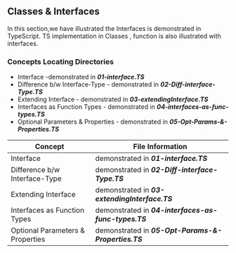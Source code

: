 ## Classes & Interfaces

In this section,we have illustrated the Interfaces is demonstrated in TypeScript.
TS implementation in Classes , function is also illustrated with interfaces.

### Concepts Locating Directories
* Interface -demonstrated in ***01-interface.TS***
* Difference b/w Interface-Type - demonstrated in ***02-Diff-interface-Type.TS***
* Extending Interface - demonstrated in ***03-extendingInterface.TS***
* Interfaces as Function Types - demonstrated in ***04-interfaces-as-func-types.TS***
* Optional Parameters & Properties - demonstrated in ***05-Opt-Params-&-Properties.TS***

Concept                           |  File Information
----------------------------------| -----------------------------------------------------
Interface                         | demonstrated in ***01-interface.TS***
Difference b/w Interface-Type     | demonstrated in ***02-Diff-interface-Type.TS***
Extending Interface               | demonstrated in ***03-extendingInterface.TS***
Interfaces as Function Types      | demonstrated in ***04-interfaces-as-func-types.TS***
Optional Parameters & Properties  | demonstrated in ***05-Opt-Params-&-Properties.TS***